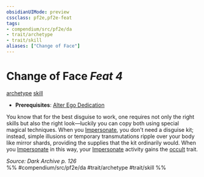 ```yaml
---
obsidianUIMode: preview
cssclass: pf2e,pf2e-feat
tags:
- compendium/src/pf2e/da
- trait/archetype
- trait/skill
aliases: ["Change of Face"]
---
```

# Change of Face  *Feat 4*  
[archetype](../../Rules/traits/archetype.md)  [skill](../../Rules/traits/skill.md)  

- **Prerequisites**: [Alter Ego Dedication](alter-ego-dedication-da.md)

You know that for the best disguise to work, one requires not only the right skills but also the right look—luckily you can copy both using special magical techniques. When you [Impersonate](../../Rules/actions/impersonate.md), you don't need a disguise kit; instead, simple illusions or temporary transmutations ripple over your body like mirror shards, providing the supplies that the kit ordinarily would. When you [Impersonate](../../Rules/actions/impersonate.md) in this way, your [Impersonate](../../Rules/actions/impersonate.md) activity gains the [occult](../../Rules/traits/occult.md) trait.

*Source: Dark Archive p. 126*  
%% #compendium/src/pf2e/da #trait/archetype #trait/skill %%